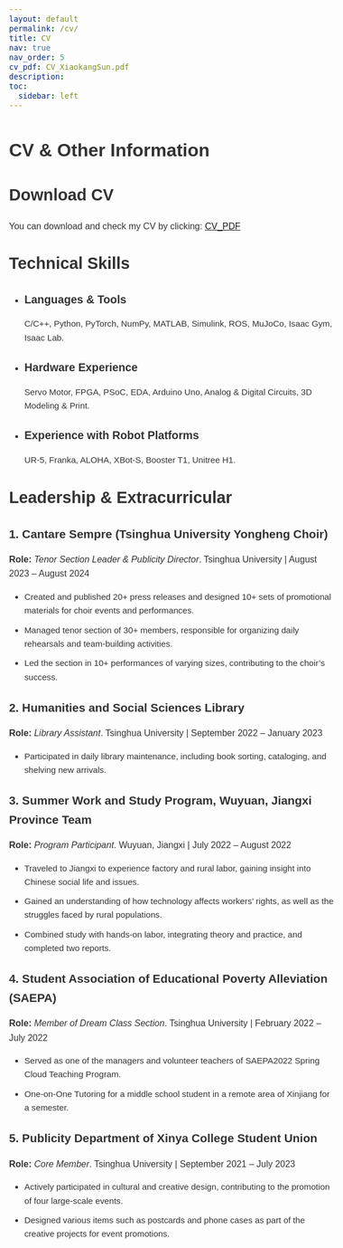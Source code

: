 ```yaml
---
layout: default
permalink: /cv/
title: CV
nav: true
nav_order: 5
cv_pdf: CV_XiaokangSun.pdf
description: 
toc:
  sidebar: left
---
```


<style>
/* 调整全局字体 */
body {
    font-size: 16px; /* 基准字体大小 */
    /* font-family: Verdana, sans-serif; */
    font-family: Tahoma, sans-serif;
    line-height: 1.6; /* 行间距 */
    color: #333;
}

/* 针对不同标题的字体大小和粗细 */
h2 {
    font-size: 1.8em; /* 标题2的大小 */
    font-weight: bold; /* 标题加粗 */
    margin-top: 30px;
    margin-bottom: 20px;
}

h3 {
    font-size: 1.3em; /* 标题3的大小 */
    font-weight: bold; /* 标题加粗 */
    margin-top: 25px;
    margin-bottom: 15px;
}

/* 调整段落和列表的字体大小及间距 */
p {
    font-size: 1em; /* 段落字体大小 */
    font-weight: normal; /* 正文字体粗细 */
    margin-bottom: 15px;
}

ul li {
    font-size: 0.95em; /* 列表项字体稍微小一点 */
    margin-bottom: 10px; /* 列表项之间的间距 */
}

/* 强调的文本加粗 */
strong {
    font-weight: bold;
}
</style>

<h1>CV & Other Information</h1>

<h2>Download CV</h2>
You can download and check my CV by clicking: <a href="{{ page.cv_pdf | prepend: 'assets/pdf/' | relative_url}}"
   target="_blank"
   rel="noopener noreferrer">CV_PDF</a>


<div class="technical-skills">
    <h2>Technical Skills</h2>
    <ul>
      <li><h3>Languages & Tools</h3>
    <p>C/C++, Python, PyTorch, NumPy, MATLAB, Simulink, ROS, MuJoCo, Isaac Gym, Isaac Lab.</p></li>
      <li><h3>Hardware Experience</h3>
    <p>Servo Motor, FPGA, PSoC, EDA, Arduino Uno, Analog & Digital Circuits, 3D Modeling & Print.</p></li>
      <li><h3>Experience with Robot Platforms</h3>
    <p>UR-5, Franka, ALOHA, XBot-S, Booster T1, Unitree H1.</p></li>
    </ul>
</div>





<h2>Leadership & Extracurricular</h2>
<div class="experience">
    <h3>1. Cantare Sempre (Tsinghua University Yongheng Choir)</h3>
    <p><strong>Role:</strong> <em>Tenor Section Leader & Publicity Director</em>. Tsinghua University | August 2023 – August 2024</p>
    <ul>
        <li>Created and published 20+ press releases and designed 10+ sets of promotional materials for choir events and performances.</li>
        <li>Managed tenor section of 30+ members, responsible for organizing daily rehearsals and team-building activities.</li>
        <li>Led the section in 10+ performances of varying sizes, contributing to the choir’s success.</li>
    </ul>
</div>
<div class="experience">
    <h3>2. Humanities and Social Sciences Library</h3>
    <p><strong>Role:</strong> <em>Library Assistant</em>. Tsinghua University | September 2022 – January 2023</p>
    <ul>
        <li>Participated in daily library maintenance, including book sorting, cataloging, and shelving new arrivals.</li>
    </ul>
</div>
<div class="experience">
    <h3>3. Summer Work and Study Program, Wuyuan, Jiangxi Province Team</h3>
    <p><strong>Role:</strong> <em>Program Participant</em>. Wuyuan, Jiangxi | July 2022 – August 2022</p>
    <ul>
        <li>Traveled to Jiangxi to experience factory and rural labor, gaining insight into Chinese social life and issues.</li>
        <li>Gained an understanding of how technology affects workers’ rights, as well as the struggles faced by rural populations.</li>
        <li>Combined study with hands-on labor, integrating theory and practice, and completed two reports.</li>
    </ul>
</div>
<div class="experience">
    <h3>4. Student Association of Educational Poverty Alleviation (SAEPA)</h3>
    <p><strong>Role:</strong> <em>Member of Dream Class Section</em>. Tsinghua University | February 2022 – July 2022</p>
    <ul>
        <li>Served as one of the managers and volunteer teachers of SAEPA2022 Spring Cloud Teaching Program.</li>
        <li>One-on-One Tutoring for a middle school student in a remote area of Xinjiang for a semester.</li>
    </ul>
</div>
<div class="experience">
    <h3>5. Publicity Department of Xinya College Student Union</h3>
    <p><strong>Role:</strong> <em>Core Member</em>. Tsinghua University | September 2021 – July 2023</p>
    <ul>
        <li>Actively participated in cultural and creative design, contributing to the promotion of four large-scale events.</li>
        <li>Designed various items such as postcards and phone cases as part of the creative projects for event promotions.</li>
    </ul>
</div>